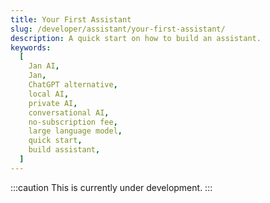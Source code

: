 ```yaml
---
title: Your First Assistant
slug: /developer/assistant/your-first-assistant/
description: A quick start on how to build an assistant.
keywords:
  [
    Jan AI,
    Jan,
    ChatGPT alternative,
    local AI,
    private AI,
    conversational AI,
    no-subscription fee,
    large language model,
    quick start,
    build assistant,
  ]
---
```


<head>
  <title>Your First Assistant</title>
  <meta charset="utf-8" />
  <meta name="description" content="Get started quickly with building your first assistant using Jan. Learn the basics of creating conversational AI." />
  <meta name="keywords" content="Jan, build assistant, quick start, conversational AI, local AI, private AI, large language model" />
  <meta name="twitter:card" content="summary" />
  <link rel="canonical" href="https://jan.ai/developer/build-assistant/your-first-assistant/" />
  <meta property="og:title" content="Your First Assistant" />
  <meta property="og:description" content="Get started quickly with building your first assistant using Jan. Learn the basics of creating conversational AI." />
  <meta property="og:url" content="https://jan.ai/developer/build-assistant/your-first-assistant/" />
  <meta property="og:type" content="article" />
  <meta property="og:image" content="https://jan.ai/img/og-image-first-assistant.png" />
</head>

:::caution
This is currently under development.
:::
